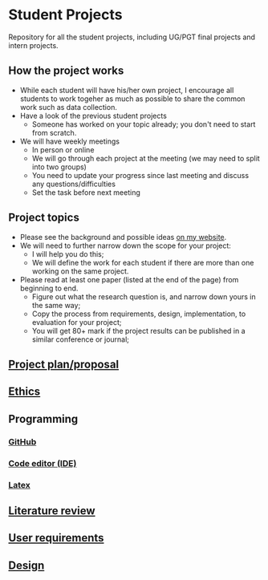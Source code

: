 # Student Projects
Repository for all the student projects, including UG/PGT final projects and intern projects.

## How the project works
- While each student will have his/her own project, I encourage all students to work togeher as much as possible to share the common work such as data collection.
- Have a look of the previous student projects
  - Someone has worked on your topic already; you don't need to start from scratch.
- We will have weekly meetings
  - In person or online
  - We will go through each project at the meeting (we may need to split into two groups)
  - You need to update your progress since last meeting and discuss any questions/difficulties
  - Set the task before next meeting

## Project topics
- Please see the background and possible ideas [on my website](https://kaixu.me/projects/).
- We will need to further narrow down the scope for your project:
  - I will help you do this;
  - We will define the work for each student if there are more than one working on the same project.  
- Please read at least one paper (listed at the end of the page) from beginning to end. 
  - Figure out what the research question is, and narrow down yours in the same way;
  - Copy the process from requirements, design, implementation, to evaluation for your project;
  - You will get 80+ mark if the project results can be published in a similar conference or journal;
## [Project plan/proposal](instructions/proposal.md)

## [Ethics](instructions/ethics.md)

## Programming
### [GitHub](instructions/github.md)
### [Code editor (IDE)](instructions/ide.md)
### [Latex](instructions/latex.md)

## [Literature review](instructions/literature.md)

## [User requirements](instructions/requirements.md)

## [Design](instructions/design.md)
